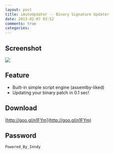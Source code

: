 ```yaml
---
layout: post
title: iAutoUpdater -- Binary Signature Updater
date: 2013-02-07 03:52
comments: true
categories: 
---
```

## Screenshot

![](http://i.imgur.com/Ia9JQZO.png)

## Feature

* Built-in simple script engine (assemlby-liked)
* Updating your binary patch in 0.1 sec!

## Download

[http://goo.gl/n1FYm](http://goo.gl/n1FYm)
  
## Password

`Powered_By_Inndy`